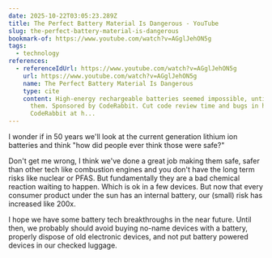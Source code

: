 ```yaml
---
date: 2025-10-22T03:05:23.289Z
title: The Perfect Battery Material Is Dangerous - YouTube
slug: the-perfect-battery-material-is-dangerous
bookmark-of: https://www.youtube.com/watch?v=AGglJehON5g
tags:
  - technology
references:
  - referenceIdUrl: https://www.youtube.com/watch?v=AGglJehON5g
    url: https://www.youtube.com/watch?v=AGglJehON5g
    name: The Perfect Battery Material Is Dangerous
    type: cite
    content: High-energy rechargeable batteries seemed impossible, until we made
      them. Sponsored by CodeRabbit. Cut code review time and bugs in half. Try
      CodeRabbit at h...
---
```


I wonder if in 50 years we'll look at the current generation lithium ion batteries and think "how did people ever think those were safe?"

Don't get me wrong, I think we've done a great job making them safe, safer than other tech like combustion engines and you don't have the long term risks like nuclear or PFAS. But fundamentally they are a bad chemical reaction waiting to happen. Which is ok in a few devices. But now that every consumer product under the sun has an internal battery, our (small) risk has increased like 200x.

I hope we have some battery tech breakthroughs in the near future. Until then, we probably should avoid buying no-name devices with a battery, properly dispose of old electronic devices, and not put battery powered devices in our checked luggage.

